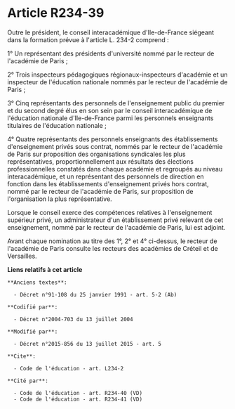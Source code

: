 # Article R234-39

Outre le président, le conseil interacadémique d'Ile-de-France siégeant dans la formation prévue à l'article L. 234-2
comprend : 

1° Un représentant des présidents d'université nommé par le recteur de l'académie de Paris ; 

2° Trois inspecteurs pédagogiques régionaux-inspecteurs d'académie et un inspecteur de l'éducation nationale nommés par le
recteur de l'académie de Paris ; 

3° Cinq représentants des personnels de l'enseignement public du premier et du second degré élus en son sein par le conseil
interacadémique de l'éducation nationale d'Ile-de-France parmi les personnels enseignants titulaires de l'éducation
nationale ; 

4° Quatre représentants des personnels enseignants des établissements d'enseignement privés sous contrat, nommés par le
recteur de l'académie de Paris sur proposition des organisations syndicales les plus représentatives, proportionnellement aux
résultats des élections professionnelles constatés dans chaque académie et regroupés au niveau interacadémique, et un
représentant des personnels de direction en fonction dans les établissements d'enseignement privés hors contrat, nommé par le
recteur de l'académie de Paris, sur proposition de l'organisation la plus représentative. 

Lorsque le conseil exerce des compétences relatives à l'enseignement supérieur privé, un administrateur d'un établissement
privé relevant de cet enseignement, nommé par le recteur de l'académie de Paris, lui est adjoint. 

Avant chaque nomination au titre des 1°, 2° et 4° ci-dessus, le recteur de l'académie de Paris consulte les recteurs des
académies de Créteil et de Versailles.

**Liens relatifs à cet article**

	**Anciens textes**:

	  - Décret n°91-108 du 25 janvier 1991 - art. 5-2 (Ab)

	**Codifié par**:

	  - Décret n°2004-703 du 13 juillet 2004

	**Modifié par**:

	  - Décret n°2015-856 du 13 juillet 2015 - art. 5

	**Cite**:

	  - Code de l'éducation - art. L234-2

	**Cité par**:

	  - Code de l'éducation - art. R234-40 (VD)
	  - Code de l'éducation - art. R234-41 (VD)
